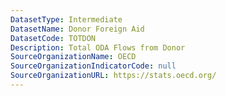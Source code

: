 ```yaml
---
DatasetType: Intermediate
DatasetName: Donor Foreign Aid
DatasetCode: TOTDON
Description: Total ODA Flows from Donor
SourceOrganizationName: OECD
SourceOrganizationIndicatorCode: null
SourceOrganizationURL: https://stats.oecd.org/
---
```


